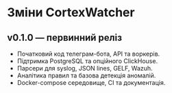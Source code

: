 # Зміни CortexWatcher

## v0.1.0 — первинний реліз
- Початковий код телеграм-бота, API та воркерів.
- Підтримка PostgreSQL та опційного ClickHouse.
- Парсери для syslog, JSON lines, GELF, Wazuh.
- Аналітика правил та базова детекція аномалій.
- Docker-compose середовище, CI та документація.

